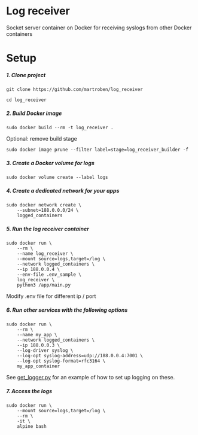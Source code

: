 # Log receiver
Socket server container on Docker for receiving syslogs from other Docker containers

# Setup
##### 1. Clone project
```Shell
git clone https://github.com/martroben/log_receiver
```

```Shell
cd log_receiver
```

##### 2. Build Docker image
```Shell
sudo docker build --rm -t log_receiver .
```

Optional: remove build stage
```Shell
sudo docker image prune --filter label=stage=log_receiver_builder -f
```

##### 3. Create a Docker volume for logs
```Shell
sudo docker volume create --label logs
```

##### 4. Create a dedicated network for your apps
```Shell
sudo docker network create \
    --subnet=188.0.0.0/24 \
    logged_containers
```

##### 5. Run the log receiver container
```Shell
sudo docker run \
    --rm \
    --name log_receiver \
    --mount source=logs,target=/log \
    --network logged_containers \
    --ip 188.0.0.4 \
    --env-file .env_sample \
    log_receiver \
    python3 /app/main.py
```
Modify .env file for different ip / port

##### 6. Run other services with the following options
```Shell
sudo docker run \
    --rm \
    --name my_app \
    --network logged_containers \
    --ip 188.0.0.3 \
    --log-driver syslog \
    --log-opt syslog-address=udp://188.0.0.4:7001 \
    --log-opt syslog-format=rfc3164 \
    my_app_container
```
See [get_logger.py](get_logger.py) for an example of how to set up logging on these.

##### 7. Access the logs
```Shell
sudo docker run \
    --mount source=logs,target=/log \
    --rm \
    -it \
    alpine bash
```
